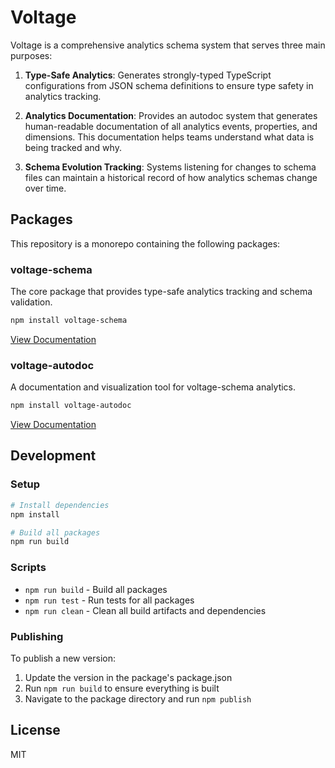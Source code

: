 # Voltage

Voltage is a comprehensive analytics schema system that serves three main purposes:

1. **Type-Safe Analytics**: Generates strongly-typed TypeScript configurations from JSON schema definitions to ensure type safety in analytics tracking.

2. **Analytics Documentation**: Provides an autodoc system that generates human-readable documentation of all analytics events, properties, and dimensions. This documentation helps teams understand what data is being tracked and why.

3. **Schema Evolution Tracking**: Systems listening for changes to schema files can maintain a historical record of how analytics schemas change over time.

## Packages

This repository is a monorepo containing the following packages:

### voltage-schema

The core package that provides type-safe analytics tracking and schema validation.

```bash
npm install voltage-schema
```

[View Documentation](packages/voltage-schema/README.md)

### voltage-autodoc

A documentation and visualization tool for voltage-schema analytics.

```bash
npm install voltage-autodoc
```

[View Documentation](packages/voltage-autodoc/README.md)

## Development

### Setup

```bash
# Install dependencies
npm install

# Build all packages
npm run build
```

### Scripts

- `npm run build` - Build all packages
- `npm run test` - Run tests for all packages
- `npm run clean` - Clean all build artifacts and dependencies

### Publishing

To publish a new version:

1. Update the version in the package's package.json
2. Run `npm run build` to ensure everything is built
3. Navigate to the package directory and run `npm publish`

## License

MIT
